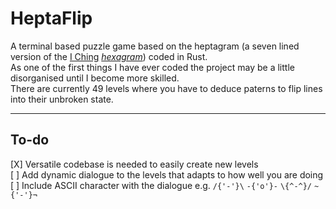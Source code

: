 # HeptaFlip
A terminal based puzzle game based on the heptagram (a seven lined version of the [I Ching](https://en.wikipedia.org/wiki/I_Ching "Ancient Chinese method of Divination") *[hexagram](https://www.iching-online.com/iching-trigrams.htm "Covers Trigrams and Hexagrams")*) coded in Rust.  
As one of the first things I have ever coded the project may be a little disorganised until I become more skilled.  
There are currently 49 levels where you have to deduce paterns to flip lines into their unbroken state.  

***

## To-do

[X] Versatile codebase is needed to easily create new levels  
[ ] Add dynamic dialogue to the levels that adapts to how well you are doing  
[ ] Include ASCII character with the dialogue e.g. `/{'-'}\`  `-{'o'}-`  `\{^-^}/`  `~{'-'}¬`  
